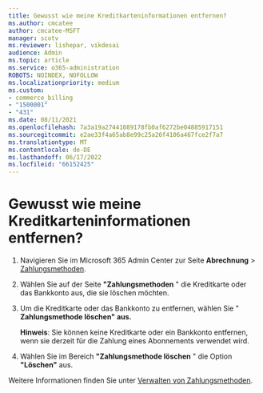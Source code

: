```yaml
---
title: Gewusst wie meine Kreditkarteninformationen entfernen?
ms.author: cmcatee
author: cmcatee-MSFT
manager: scotv
ms.reviewer: lishepar, vikdesai
audience: Admin
ms.topic: article
ms.service: o365-administration
ROBOTS: NOINDEX, NOFOLLOW
ms.localizationpriority: medium
ms.custom:
- commerce_billing
- "1500001"
- "431"
ms.date: 08/11/2021
ms.openlocfilehash: 7a3a19a27441089178fb0af6272be04885917151
ms.sourcegitcommit: e2ae33f4a65ab8e99c25a26f4106a467fce2f7a7
ms.translationtype: MT
ms.contentlocale: de-DE
ms.lasthandoff: 06/17/2022
ms.locfileid: "66152425"
---
```

# <a name="how-do-i-remove-my-credit-card-information"></a>Gewusst wie meine Kreditkarteninformationen entfernen?

1. Navigieren Sie im Microsoft 365 Admin Center zur Seite **Abrechnung** \> [Zahlungsmethoden](https://admin.microsoft.com/AdminPortal/Home?ref=PaymentMethods).
2. Wählen Sie auf der Seite **"Zahlungsmethoden** " die Kreditkarte oder das Bankkonto aus, die sie löschen möchten.
3. Um die Kreditkarte oder das Bankkonto zu entfernen, wählen Sie " **Zahlungsmethode löschen" aus.**

    **Hinweis**: Sie können keine Kreditkarte oder ein Bankkonto entfernen, wenn sie derzeit für die Zahlung eines Abonnements verwendet wird.

4. Wählen Sie im Bereich **"Zahlungsmethode löschen** " die Option **"Löschen"** aus.

Weitere Informationen finden Sie unter [Verwalten von Zahlungsmethoden](https://docs.microsoft.com/microsoft-365/commerce/billing-and-payments/manage-payment-methods).
